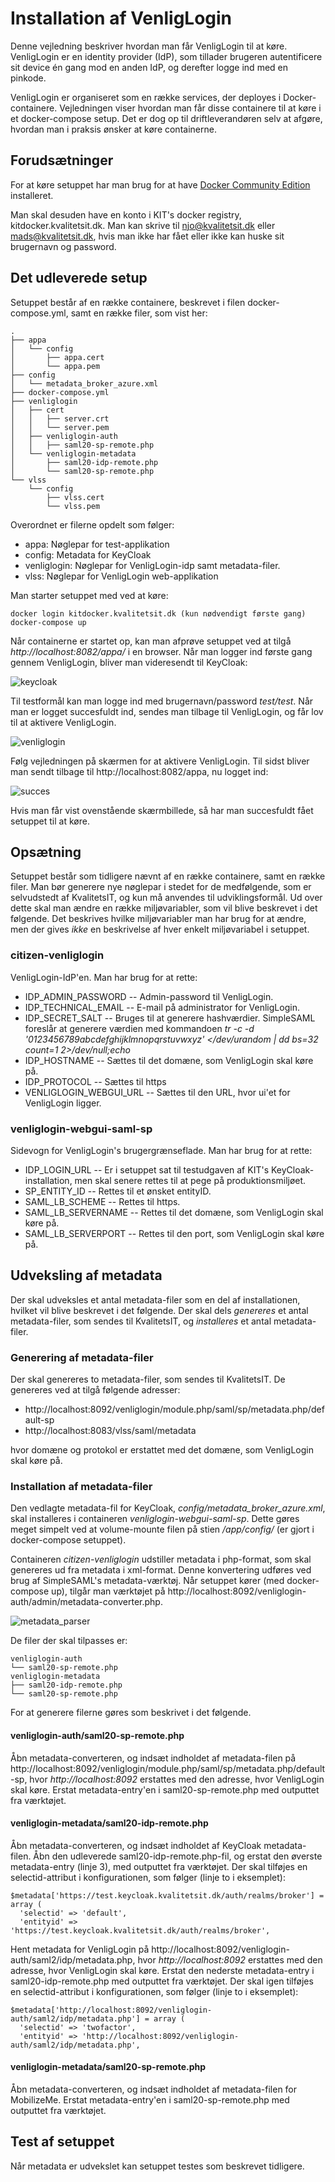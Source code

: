 # Installation af VenligLogin

Denne vejledning beskriver hvordan man får VenligLogin til at køre. VenligLogin er en identity provider (IdP), som tillader brugeren autentificere sit device én gang mod en anden IdP, og derefter logge ind med en pinkode.

VenligLogin er organiseret som en række services, der deployes i Docker-containere. Vejledningen viser hvordan man får disse containere til at køre i et docker-compose setup. Det er dog op til driftleverandøren selv at afgøre, hvordan man i praksis ønsker at køre containerne.

## Forudsætninger
For at køre setuppet har man brug for at have [Docker Community Edition](https://docs.docker.com/install/) installeret. 

Man skal desuden have en konto i KIT's docker registry, kitdocker.kvalitetsit.dk. Man kan skrive til njo@kvalitetsit.dk eller mads@kvalitetsit.dk, hvis man ikke har fået eller ikke kan huske sit brugernavn og password.

## Det udleverede setup
Setuppet består af en række containere, beskrevet i filen docker-compose.yml, samt en række filer, som vist her:

```
.
├── appa
│   └── config
│       ├── appa.cert
│       └── appa.pem
├── config
│   └── metadata_broker_azure.xml
├── docker-compose.yml
├── venliglogin
│   ├── cert
│   │   ├── server.crt
│   │   └── server.pem
│   ├── venliglogin-auth
│   │   ├── saml20-sp-remote.php
│   └── venliglogin-metadata
│       ├── saml20-idp-remote.php
│       └── saml20-sp-remote.php
└── vlss
    └── config
        ├── vlss.cert
        └── vlss.pem

```

Overordnet er filerne opdelt som følger:
- appa: Nøglepar for test-applikation
- config: Metadata for KeyCloak
- venliglogin: Nøglepar for VenligLogin-idp samt metadata-filer.
- vlss: Nøglepar for VenligLogin web-applikation

Man starter setuppet med ved at køre:

```
docker login kitdocker.kvalitetsit.dk (kun nødvendigt første gang)
docker-compose up
```

Når containerne er startet op, kan man afprøve setuppet ved at tilgå _http://localhost:8082/appa/_ i en browser. Når man logger ind første gang gennem VenligLogin, bliver man videresendt til KeyCloak:

![keycloak](images/keycloak_login.png)

Til testformål kan man logge ind med brugernavn/password _test/test_. Når man er logget succesfuldt ind, sendes man tilbage til VenligLogin, og får lov til at aktivere VenligLogin.

![venliglogin](images/aktiver_venliglogin.png)

Følg vejledningen på skærmen for at aktivere VenligLogin. Til sidst bliver man sendt tilbage til http://localhost:8082/appa, nu logget ind:

![succes](images/succes.png)

Hvis man får vist ovenstående skærmbillede, så har man succesfuldt fået setuppet til at køre.

## Opsætning
Setuppet består som tidligere nævnt af en række containere, samt en række filer. Man bør generere nye nøglepar i stedet for de medfølgende, som er selvudstedt af KvalitetsIT, og kun må anvendes til udviklingsformål. Ud over dette skal man ændre en række miljøvariabler, som vil blive beskrevet i det følgende. Det beskrives hvilke miljøvariabler man har brug for at ændre, men der gives _ikke_ en beskrivelse af hver enkelt miljøvariabel i setuppet.

### citizen-venliglogin
VenligLogin-IdP'en. Man har brug for at rette:

- IDP_ADMIN_PASSWORD
-- Admin-password til VenligLogin.
- IDP_TECHNICAL_EMAIL
-- E-mail på administrator for VenligLogin.
- IDP_SECRET_SALT
-- Bruges til at generere hashværdier. SimpleSAML foreslår at generere værdien med kommandoen _tr -c -d '0123456789abcdefghijklmnopqrstuvwxyz' </dev/urandom | dd bs=32 count=1 2>/dev/null;echo_
- IDP_HOSTNAME
-- Sættes til det domæne, som VenligLogin skal køre på.
- IDP_PROTOCOL
-- Sættes til https
- VENLIGLOGIN_WEBGUI_URL
-- Sættes til den URL, hvor ui'et for VenligLogin ligger.

### venliglogin-webgui-saml-sp
Sidevogn for VenligLogin's brugergrænseflade. Man har brug for at rette: 

- IDP_LOGIN_URL
-- Er i setuppet sat til testudgaven af KIT's KeyCloak-installation, men skal senere rettes til at pege på produktionsmiljøet.
- SP_ENTITY_ID
-- Rettes til et ønsket entityID.
- SAML_LB_SCHEME
-- Rettes til https.
- SAML_LB_SERVERNAME
-- Rettes til det domæne, som VenligLogin skal køre på.
- SAML_LB_SERVERPORT
-- Rettes til den port, som VenligLogin skal køre på.

## Udveksling af metadata
Der skal udveksles et antal metadata-filer som en del af installationen, hvilket vil blive beskrevet i det følgende. Der skal dels  _genereres_ et antal metadata-filer, som sendes til KvalitetsIT, og _installeres_ et antal metadata-filer.

### Generering af metadata-filer
Der skal genereres to metadata-filer, som sendes til KvalitetsIT. De genereres ved at tilgå følgende adresser:

 * http://localhost:8092/venliglogin/module.php/saml/sp/metadata.php/default-sp
 * http://localhost:8083/vlss/saml/metadata

hvor domæne og protokol er erstattet med det domæne, som VenligLogin skal køre på.

### Installation af metadata-filer
Den vedlagte metadata-fil for KeyCloak, _config/metadata_broker_azure.xml_, skal installeres i containeren _venliglogin-webgui-saml-sp_. Dette gøres meget simpelt ved at volume-mounte filen på stien _/app/config/_ (er gjort i docker-compose setuppet).

Containeren _citizen-venliglogin_ udstiller metadata i php-format, som skal genereres ud fra metadata i xml-format. Denne konvertering udføres ved brug af SimpleSAML's metadata-værktøj. Når setuppet kører (med docker-compose up), tilgår man værktøjet på http://localhost:8092/venliglogin-auth/admin/metadata-converter.php.

![metadata_parser](images/metadata_parser.png)

De filer der skal tilpasses er:

```
venliglogin-auth
└── saml20-sp-remote.php
venliglogin-metadata
├── saml20-idp-remote.php
└── saml20-sp-remote.php
```

For at generere filerne gøres som beskrivet i det følgende.

#### venliglogin-auth/saml20-sp-remote.php
Åbn metadata-converteren, og indsæt indholdet af metadata-filen på http://localhost:8092/venliglogin/module.php/saml/sp/metadata.php/default-sp, hvor _http://localhost:8092_ erstattes med den adresse, hvor VenligLogin skal køre. Erstat metadata-entry'en i saml20-sp-remote.php med outputtet fra værktøjet.

#### venliglogin-metadata/saml20-idp-remote.php
Åbn metadata-converteren, og indsæt indholdet af KeyCloak metadata-filen. Åbn den udleverede saml20-idp-remote.php-fil, og erstat den øverste metadata-entry (linje 3), med outputtet fra værktøjet. Der skal tilføjes en selectid-attribut i konfigurationen, som følger (linje to i eksemplet):

```
$metadata['https://test.keycloak.kvalitetsit.dk/auth/realms/broker'] = array (
  'selectid' => 'default',
  'entityid' => 'https://test.keycloak.kvalitetsit.dk/auth/realms/broker',
```

Hent metadata for VenligLogin på http://localhost:8092/venliglogin-auth/saml2/idp/metadata.php, hvor _http://localhost:8092_ erstattes med den adresse, hvor VenligLogin skal køre. Erstat den nederste metadata-entry i saml20-idp-remote.php med outputtet fra værktøjet. Der skal igen tilføjes en selectid-attribut i konfigurationen, som følger (linje to i eksemplet):

```
$metadata['http://localhost:8092/venliglogin-auth/saml2/idp/metadata.php'] = array (
  'selectid' => 'twofactor',
  'entityid' => 'http://localhost:8092/venliglogin-auth/saml2/idp/metadata.php',
```

#### venliglogin-metadata/saml20-sp-remote.php
Åbn metadata-converteren, og indsæt indholdet af metadata-filen for MobilizeMe. Erstat metadata-entry'en i saml20-sp-remote.php med outputtet fra værktøjet. 

## Test af setuppet
Når metadata er udvekslet kan setuppet testes som beskrevet tidligere.
